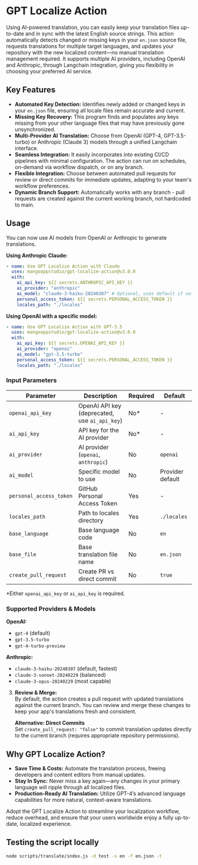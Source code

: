 # GPT Localize Action

Using AI-powered translation, you can easily keep your translation files up-to-date and in sync with the latest English source strings. This action automatically detects changed or missing keys in your `en.json` source file, requests translations for multiple target languages, and updates your repository with the new localized content—no manual translation management required. It supports multiple AI providers, including OpenAI and Anthropic, through Langchain integration, giving you flexibility in choosing your preferred AI service.

## Key Features

- **Automated Key Detection:** Identifies newly added or changed keys in your `en.json` file, ensuring all locale files remain accurate and current.  
- **Missing Key Recovery:** This program finds and populates any keys missing from your other language files that may have previously gone unsynchronized.  
- **Multi-Provider AI Translation:** Choose from OpenAI (GPT-4, GPT-3.5-turbo) or Anthropic (Claude 3) models through a unified Langchain interface.  
- **Seamless Integration:** It easily incorporates into existing CI/CD pipelines with minimal configuration. The action can run on schedules, on-demand via workflow dispatch, or on any branch.  
- **Flexible Integration:** Choose between automated pull requests for review or direct commits for immediate updates, adapting to your team's workflow preferences.
- **Dynamic Branch Support:** Automatically works with any branch - pull requests are created against the current working branch, not hardcoded to main.

## Usage

You can now use AI models from OpenAI or Anthropic to generate translations. 

**Using Anthropic Claude:**
```yaml
- name: Use GPT Localize Action with Claude
  uses: mangoappstudio/gpt-localize-action@v3.0.0
  with:
    ai_api_key: ${{ secrets.ANTHROPIC_API_KEY }}
    ai_provider: "anthropic"
    ai_model: "claude-3-haiku-20240307" # Optional, uses default if not specified
    personal_access_token: ${{ secrets.PERSONAL_ACCESS_TOKEN }}
    locales_path: "./locales"
```

**Using OpenAI with a specific model:**
```yaml
- name: Use GPT Localize Action with GPT-3.5
  uses: mangoappstudio/gpt-localize-action@v3.0.0
  with:
    ai_api_key: ${{ secrets.OPENAI_API_KEY }}
    ai_provider: "openai"
    ai_model: "gpt-3.5-turbo"
    personal_access_token: ${{ secrets.PERSONAL_ACCESS_TOKEN }}
    locales_path: "./locales"
```

### Input Parameters

| Parameter | Description | Required | Default |
|-----------|-------------|----------|---------|
| `openai_api_key` | OpenAI API key (deprecated, use `ai_api_key`) | No* | - |
| `ai_api_key` | API key for the AI provider | No* | - |
| `ai_provider` | AI provider (`openai`, `anthropic`) | No | `openai` |
| `ai_model` | Specific model to use | No | Provider default |
| `personal_access_token` | GitHub Personal Access Token | Yes | - |
| `locales_path` | Path to locales directory | Yes | `./locales` |
| `base_language` | Base language code | No | `en` |
| `base_file` | Base translation file name | No | `en.json` |
| `create_pull_request` | Create PR vs direct commit | No | `true` |

*Either `openai_api_key` or `ai_api_key` is required.

### Supported Providers & Models

**OpenAI:**
- `gpt-4` (default)
- `gpt-3.5-turbo`
- `gpt-4-turbo-preview`

**Anthropic:**
- `claude-3-haiku-20240307` (default, fastest)
- `claude-3-sonnet-20240229` (balanced)
- `claude-3-opus-20240229` (most capable)

3. **Review & Merge:**  
   By default, the action creates a pull request with updated translations against the current branch. You can review and merge these changes to keep your app's translations fresh and consistent.
   
   **Alternative: Direct Commits**  
   Set `create_pull_request: "false"` to commit translation updates directly to the current branch (requires appropriate repository permissions).

## Why GPT Localize Action?

- **Save Time & Costs:** Automate the translation process, freeing developers and content editors from manual updates.  
- **Stay In Sync:** Never miss a key again—any changes in your primary language will ripple through all localized files.  
- **Production-Ready AI Translation:** Utilize GPT-4’s advanced language capabilities for more natural, context-aware translations.

Adopt the GPT Localize Action to streamline your localization workflow, reduce overhead, and ensure that your users worldwide enjoy a fully up-to-date, localized experience.

## Testing the script locally

```bash
node scripts/translate/index.js -d test -s en -f en.json -t
```
